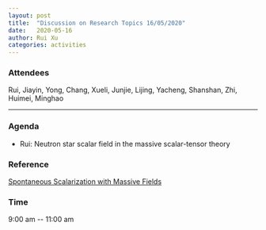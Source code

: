 ```yaml
---
layout: post
title:  "Discussion on Research Topics 16/05/2020"
date:   2020-05-16
author: Rui Xu
categories: activities
---
```



### Attendees


Rui, Jiayin, Yong, Chang, Xueli, Junjie, Lijing, Yacheng, Shanshan, Zhi,
Huimei, Minghao

---

### Agenda

- Rui: Neutron star scalar field in the massive scalar-tensor theory


### Reference

[Spontaneous Scalarization with Massive Fields](https://arxiv.org/abs/1601.07475)



### Time

9:00 am -- 11:00 am
